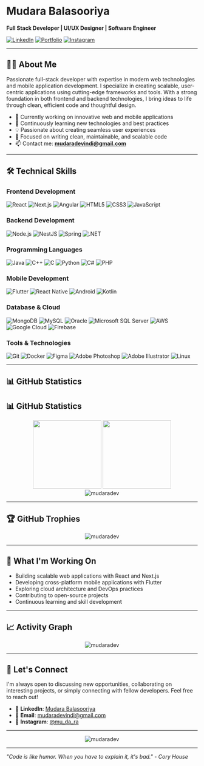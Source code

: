 # Mudara Balasooriya

**Full Stack Developer | UI/UX Designer | Software Engineer**

[![LinkedIn](https://img.shields.io/badge/LinkedIn-0077B5?style=for-the-badge&logo=linkedin&logoColor=white)](https://linkedin.com/in/mudara-balasooriya)
[![Portfolio](https://img.shields.io/badge/Portfolio-FF5722?style=for-the-badge&logo=todoist&logoColor=white)](mailto:mudaradevindi@gmail.com)
[![Instagram](https://img.shields.io/badge/Instagram-E4405F?style=for-the-badge&logo=instagram&logoColor=white)](https://instagram.com/mu_da_ra)

---

## 👨‍💻 About Me

Passionate full-stack developer with expertise in modern web technologies and mobile application development. I specialize in creating scalable, user-centric applications using cutting-edge frameworks and tools. With a strong foundation in both frontend and backend technologies, I bring ideas to life through clean, efficient code and thoughtful design.

- 🔭 Currently working on innovative web and mobile applications
- 🌱 Continuously learning new technologies and best practices
- 💡 Passionate about creating seamless user experiences
- 🎯 Focused on writing clean, maintainable, and scalable code
- 📫 Contact me: **mudaradevindi@gmail.com**

---

## 🛠️ Technical Skills

### Frontend Development
![React](https://img.shields.io/badge/React-20232A?style=for-the-badge&logo=react&logoColor=61DAFB)
![Next.js](https://img.shields.io/badge/Next.js-000000?style=for-the-badge&logo=next.js&logoColor=white)
![Angular](https://img.shields.io/badge/Angular-DD0031?style=for-the-badge&logo=angular&logoColor=white)
![HTML5](https://img.shields.io/badge/HTML5-E34F26?style=for-the-badge&logo=html5&logoColor=white)
![CSS3](https://img.shields.io/badge/CSS3-1572B6?style=for-the-badge&logo=css3&logoColor=white)
![JavaScript](https://img.shields.io/badge/JavaScript-323330?style=for-the-badge&logo=javascript&logoColor=F7DF1E)

### Backend Development
![Node.js](https://img.shields.io/badge/Node.js-43853D?style=for-the-badge&logo=node.js&logoColor=white)
![NestJS](https://img.shields.io/badge/NestJS-E0234E?style=for-the-badge&logo=nestjs&logoColor=white)
![Spring](https://img.shields.io/badge/Spring-6DB33F?style=for-the-badge&logo=spring&logoColor=white)
![.NET](https://img.shields.io/badge/.NET-5C2D91?style=for-the-badge&logo=.net&logoColor=white)

### Programming Languages
![Java](https://img.shields.io/badge/Java-ED8B00?style=for-the-badge&logo=java&logoColor=white)
![C++](https://img.shields.io/badge/C%2B%2B-00599C?style=for-the-badge&logo=c%2B%2B&logoColor=white)
![C](https://img.shields.io/badge/C-00599C?style=for-the-badge&logo=c&logoColor=white)
![Python](https://img.shields.io/badge/Python-3776AB?style=for-the-badge&logo=python&logoColor=white)
![C#](https://img.shields.io/badge/C%23-239120?style=for-the-badge&logo=c-sharp&logoColor=white)
![PHP](https://img.shields.io/badge/PHP-777BB4?style=for-the-badge&logo=php&logoColor=white)

### Mobile Development
![Flutter](https://img.shields.io/badge/Flutter-02569B?style=for-the-badge&logo=flutter&logoColor=white)
![React Native](https://img.shields.io/badge/React_Native-20232A?style=for-the-badge&logo=react&logoColor=61DAFB)
![Android](https://img.shields.io/badge/Android-3DDC84?style=for-the-badge&logo=android&logoColor=white)
![Kotlin](https://img.shields.io/badge/Kotlin-0095D5?style=for-the-badge&logo=kotlin&logoColor=white)

### Database & Cloud
![MongoDB](https://img.shields.io/badge/MongoDB-4EA94B?style=for-the-badge&logo=mongodb&logoColor=white)
![MySQL](https://img.shields.io/badge/MySQL-00000F?style=for-the-badge&logo=mysql&logoColor=white)
![Oracle](https://img.shields.io/badge/Oracle-F80000?style=for-the-badge&logo=oracle&logoColor=white)
![Microsoft SQL Server](https://img.shields.io/badge/Microsoft%20SQL%20Server-CC2927?style=for-the-badge&logo=microsoft%20sql%20server&logoColor=white)
![AWS](https://img.shields.io/badge/AWS-232F3E?style=for-the-badge&logo=amazon-aws&logoColor=white)
![Google Cloud](https://img.shields.io/badge/Google%20Cloud-4285F4?style=for-the-badge&logo=google-cloud&logoColor=white)
![Firebase](https://img.shields.io/badge/Firebase-039BE5?style=for-the-badge&logo=Firebase&logoColor=white)

### Tools & Technologies
![Git](https://img.shields.io/badge/Git-F05032?style=for-the-badge&logo=git&logoColor=white)
![Docker](https://img.shields.io/badge/Docker-2496ED?style=for-the-badge&logo=docker&logoColor=white)
![Figma](https://img.shields.io/badge/Figma-F24E1E?style=for-the-badge&logo=figma&logoColor=white)
![Adobe Photoshop](https://img.shields.io/badge/Adobe%20Photoshop-31A8FF?style=for-the-badge&logo=Adobe%20Photoshop&logoColor=black)
![Adobe Illustrator](https://img.shields.io/badge/Adobe%20Illustrator-FF9A00?style=for-the-badge&logo=adobe%20illustrator&logoColor=white)
![Linux](https://img.shields.io/badge/Linux-FCC624?style=for-the-badge&logo=linux&logoColor=black)

---

## 📊 GitHub Statistics

## 📊 GitHub Statistics

<div align="center">
  <img height="180em" src="https://github-readme-stats.vercel.app/api?username=mudaradev&show_icons=true&theme=tokyonight&include_all_commits=true&count_private=true"/>
  <img height="180em" src="https://github-readme-stats.vercel.app/api/top-langs/?username=mudaradev&layout=compact&langs_count=7&theme=tokyonight"/>
</div>

<div align="center">
  <img src="https://github-readme-streak-stats.herokuapp.com/?user=mudaradev&theme=tokyonight" alt="mudaradev" />
</div>

---

## 🏆 GitHub Trophies

<div align="center">
  <img src="https://github-profile-trophy.vercel.app/?username=mudaradev&theme=onedark&no-frame=true&column=6&margin-w=15&margin-h=15" alt="mudaradev" />
</div>

---

## 🎯 What I'm Working On

- Building scalable web applications with React and Next.js
- Developing cross-platform mobile applications with Flutter
- Exploring cloud architecture and DevOps practices
- Contributing to open-source projects
- Continuous learning and skill development

---

## 📈 Activity Graph

<div align="center">
  <img src="https://activity-graph.herokuapp.com/graph?username=mudaradev&theme=react-dark&hide_border=true" alt="mudaradev" />
</div>

---

## 🤝 Let's Connect

I'm always open to discussing new opportunities, collaborating on interesting projects, or simply connecting with fellow developers. Feel free to reach out!

- 💼 **LinkedIn**: [Mudara Balasooriya](https://linkedin.com/in/mudara-balasooriya)
- 📧 **Email**: mudaradevindi@gmail.com
- 📱 **Instagram**: [@mu_da_ra](https://instagram.com/mu_da_ra)

---

<div align="center">
  <img src="https://komarev.com/ghpvc/?username=mudaradev&label=Profile%20views&color=0e75b6&style=flat" alt="mudaradev" />
</div>

---

*"Code is like humor. When you have to explain it, it's bad." - Cory House*
